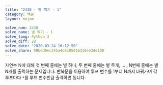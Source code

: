 ```yaml
---
title: "2438 - 별 찍기 - 1"
category: 백준
layout: nojam

solve_num: 2438
solve_name: 별 찍기 - 1
solve_lang: Python 3
solve_diff: 28
solve_date: "2020-03-24 16:12:50"
solve_share: 90bdd0ec341a4d6c8561b316ee3de130
---
```


자연수 N에 대해 첫 번째 줄에는 별 하나, 두 번째 줄에는 별 두개, ... , N번째 줄에는 별 N개를 출력하는 문제입니다. 반복문을 이용하여 루프 변수를 1부터 N까지 바꿔가며 각 루프마다 `*`를 루프 변수만큼 출력하면 됩니다.
